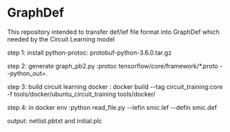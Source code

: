 # GraphDef
This repository intended to transfer def/lef file format into GraphDef which needed by the Circuit Learning model
  
  step 1: install python-protoc: protobuf-python-3.6.0.tar.gz
  
  step 2: generate graph_pb2.py :protoc tensorflow/core/framework/*.proto --python_out=.

step 3: build circuit learning docker : docker build --tag circuit_training:core -f tools/docker/ubuntu_circuit_training tools/docker/

step 4: in docker env :python read_file.py --lefin smic.lef --defin smic.def 

output: netlist.pbtxt and initial.plc
